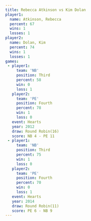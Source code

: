 ```yaml
---
title: Rebecca Atkinson vs Kim Dolan
player1:                 
  name: Atkinson, Rebecca
  percent: 67            
  wins: 1                
  losses: 1              
player2:                 
  name: Dolan, Kim       
  percent: 74            
  wins: 1                
  losses: 1              
games:
 - player1:         
     team: 'NB'     
     position: Third
     percent: 58    
     win: 0         
     loss: 1        
   player2:          
     team: 'PE'      
     position: Fourth
     percent: 78     
     win: 1          
     loss: 0         
   event: Hearts        
   year: 2012           
   draw: Round Robin(16)
   score: NB 4 - PE 11  
 - player1:         
     team: 'NB'     
     position: Third
     percent: 75    
     win: 1         
     loss: 0        
   player2:          
     team: 'PE'      
     position: Fourth
     percent: 70     
     win: 0          
     loss: 1         
   event: Hearts        
   year: 2014           
   draw: Round Robin(11)
   score: PE 6 - NB 9   
---
```

